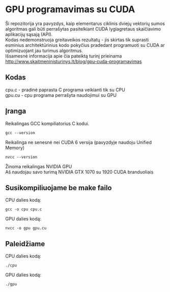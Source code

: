 # GPU programavimas su CUDA

Ši repozitorija yra pavyzdys, kaip elementarus ciklinis dviejų vektorių sumos algoritmas gali būti perrašytas pasitelkiant CUDA lygiagretaus skaičiavimo aplikacijų sąsają (API).  
Kodas nedemonstruoja greitaveikos rezultatų - jis skirtas tik suprasti esminius architektūrinius kodo pokyčius pradedant programuoti su CUDA ar optimizuojant jau turimus algoritmus.  
Išsamesnė informacija apie čia pateiktą turinį prieinama http://www.skaitmeninisturinys.lt/blog/gpu-cuda-programavimas  

## Kodas

cpu.c - pradinė paprasta C programa veikianti tik su CPU  
gpu.cu - cpu programa perrašyta naudojimui su GPU  

## Įranga

Reikalingas GCC kompiliatorius C kodui.
```
gcc --version
``` 
Reikalinga ne senesnė nei CUDA 6 versija (pavyzdyje naudoju Unified Memory)  
```
nvcc --version
```

Žinoma reikalingas NVIDIA GPU  
Aš naudojau savo turimą NVIDIA GTX 1070 su 1920 CUDA branduoliais  

## Susikompiliuojame be make failo

CPU dalies kodą:
```
gcc -o cpu cpu.c
```

GPU dalies kodą:
```
nvcc -o gpu gpu.cu
```

## Paleidžiame

CPU dalies kodą:
```
./cpu
```

GPU dalies kodą:
```
./gpu
```
